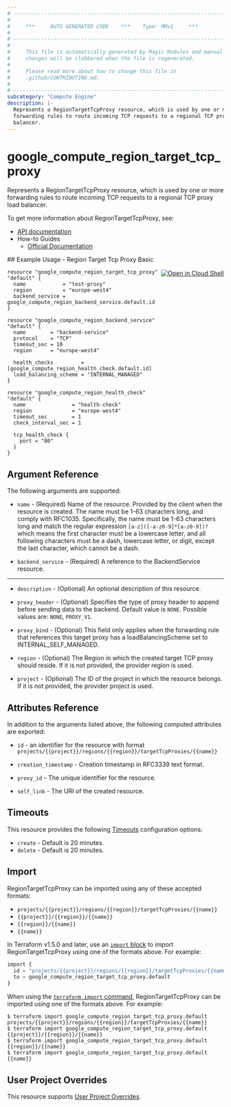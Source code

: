 ```yaml
---
# ----------------------------------------------------------------------------
#
#     ***     AUTO GENERATED CODE    ***    Type: MMv1     ***
#
# ----------------------------------------------------------------------------
#
#     This file is automatically generated by Magic Modules and manual
#     changes will be clobbered when the file is regenerated.
#
#     Please read more about how to change this file in
#     .github/CONTRIBUTING.md.
#
# ----------------------------------------------------------------------------
subcategory: "Compute Engine"
description: |-
  Represents a RegionTargetTcpProxy resource, which is used by one or more
  forwarding rules to route incoming TCP requests to a regional TCP proxy load
  balancer.
---
```


# google\_compute\_region\_target\_tcp\_proxy

Represents a RegionTargetTcpProxy resource, which is used by one or more
forwarding rules to route incoming TCP requests to a regional TCP proxy load
balancer.


To get more information about RegionTargetTcpProxy, see:

* [API documentation](https://cloud.google.com/compute/docs/reference/rest/v1/regionTargetTcpProxies)
* How-to Guides
    * [Official Documentation](https://cloud.google.com/load-balancing/docs/tcp/internal-proxy)

<div class = "oics-button" style="float: right; margin: 0 0 -15px">
  <a href="https://console.cloud.google.com/cloudshell/open?cloudshell_git_repo=https%3A%2F%2Fgithub.com%2Fterraform-google-modules%2Fdocs-examples.git&cloudshell_working_dir=region_target_tcp_proxy_basic&cloudshell_image=gcr.io%2Fcloudshell-images%2Fcloudshell%3Alatest&open_in_editor=main.tf&cloudshell_print=.%2Fmotd&cloudshell_tutorial=.%2Ftutorial.md" target="_blank">
    <img alt="Open in Cloud Shell" src="//gstatic.com/cloudssh/images/open-btn.svg" style="max-height: 44px; margin: 32px auto; max-width: 100%;">
  </a>
</div>
## Example Usage - Region Target Tcp Proxy Basic


```hcl
resource "google_compute_region_target_tcp_proxy" "default" {
  name            = "test-proxy"
  region          = "europe-west4"
  backend_service = google_compute_region_backend_service.default.id
}

resource "google_compute_region_backend_service" "default" {
  name        = "backend-service"
  protocol    = "TCP"
  timeout_sec = 10
  region      = "europe-west4"

  health_checks         = [google_compute_region_health_check.default.id]
  load_balancing_scheme = "INTERNAL_MANAGED"
}

resource "google_compute_region_health_check" "default" {
  name               = "health-check"
  region             = "europe-west4"
  timeout_sec        = 1
  check_interval_sec = 1
  
  tcp_health_check {
    port = "80"
  }
}
```

## Argument Reference

The following arguments are supported:


* `name` -
  (Required)
  Name of the resource. Provided by the client when the resource is
  created. The name must be 1-63 characters long, and comply with
  RFC1035. Specifically, the name must be 1-63 characters long and match
  the regular expression `[a-z]([-a-z0-9]*[a-z0-9])?` which means the
  first character must be a lowercase letter, and all following
  characters must be a dash, lowercase letter, or digit, except the last
  character, which cannot be a dash.

* `backend_service` -
  (Required)
  A reference to the BackendService resource.


- - -


* `description` -
  (Optional)
  An optional description of this resource.

* `proxy_header` -
  (Optional)
  Specifies the type of proxy header to append before sending data to
  the backend.
  Default value is `NONE`.
  Possible values are: `NONE`, `PROXY_V1`.

* `proxy_bind` -
  (Optional)
  This field only applies when the forwarding rule that references
  this target proxy has a loadBalancingScheme set to INTERNAL_SELF_MANAGED.

* `region` -
  (Optional)
  The Region in which the created target TCP proxy should reside.
  If it is not provided, the provider region is used.

* `project` - (Optional) The ID of the project in which the resource belongs.
    If it is not provided, the provider project is used.


## Attributes Reference

In addition to the arguments listed above, the following computed attributes are exported:

* `id` - an identifier for the resource with format `projects/{{project}}/regions/{{region}}/targetTcpProxies/{{name}}`

* `creation_timestamp` -
  Creation timestamp in RFC3339 text format.

* `proxy_id` -
  The unique identifier for the resource.
* `self_link` - The URI of the created resource.


## Timeouts

This resource provides the following
[Timeouts](https://developer.hashicorp.com/terraform/plugin/sdkv2/resources/retries-and-customizable-timeouts) configuration options:

- `create` - Default is 20 minutes.
- `delete` - Default is 20 minutes.

## Import


RegionTargetTcpProxy can be imported using any of these accepted formats:

* `projects/{{project}}/regions/{{region}}/targetTcpProxies/{{name}}`
* `{{project}}/{{region}}/{{name}}`
* `{{region}}/{{name}}`
* `{{name}}`


In Terraform v1.5.0 and later, use an [`import` block](https://developer.hashicorp.com/terraform/language/import) to import RegionTargetTcpProxy using one of the formats above. For example:

```tf
import {
  id = "projects/{{project}}/regions/{{region}}/targetTcpProxies/{{name}}"
  to = google_compute_region_target_tcp_proxy.default
}
```

When using the [`terraform import` command](https://developer.hashicorp.com/terraform/cli/commands/import), RegionTargetTcpProxy can be imported using one of the formats above. For example:

```
$ terraform import google_compute_region_target_tcp_proxy.default projects/{{project}}/regions/{{region}}/targetTcpProxies/{{name}}
$ terraform import google_compute_region_target_tcp_proxy.default {{project}}/{{region}}/{{name}}
$ terraform import google_compute_region_target_tcp_proxy.default {{region}}/{{name}}
$ terraform import google_compute_region_target_tcp_proxy.default {{name}}
```

## User Project Overrides

This resource supports [User Project Overrides](https://registry.terraform.io/providers/hashicorp/google/latest/docs/guides/provider_reference#user_project_override).
